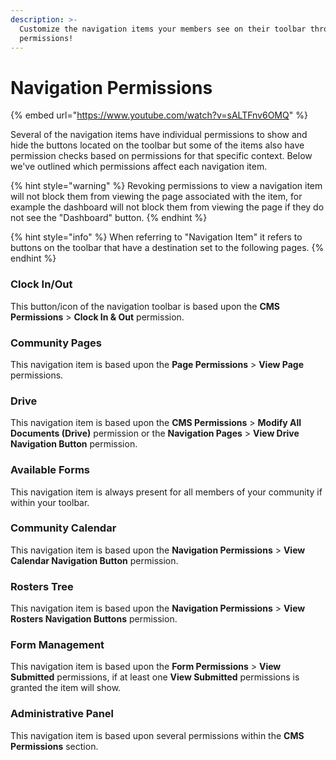 ```yaml
---
description: >-
  Customize the navigation items your members see on their toolbar through
  permissions!
---
```


# Navigation Permissions

{% embed url="https://www.youtube.com/watch?v=sALTFnv6OMQ" %}

Several of the navigation items have individual permissions to show and hide the buttons located on the toolbar but some of the items also have permission checks based on permissions for that specific context. Below we've outlined which permissions affect each navigation item.

{% hint style="warning" %}
Revoking permissions to view a navigation item will not block them from viewing the page associated with the item, for example the dashboard will not block them from viewing the page if they do not see the "Dashboard" button.
{% endhint %}

{% hint style="info" %}
When referring to "Navigation Item" it refers to buttons on the toolbar that have a destination set to the following pages.
{% endhint %}

### Clock In/Out

This button/icon of the navigation toolbar is based upon the **CMS Permissions** > **Clock In & Out** permission.

### Community Pages

This navigation item is based upon the **Page Permissions** > **View Page** permissions.

### Drive

This navigation item is based upon the **CMS Permissions** > **Modify All Documents (Drive)** permission or the **Navigation Pages** > **View Drive Navigation Button** permission.

### Available Forms

This navigation item is always present for all members of your community if within your toolbar.

### Community Calendar

This navigation item is based upon the **Navigation Permissions** > **View Calendar Navigation Button** permission.

### Rosters Tree

This navigation item is based upon the **Navigation Permissions** > **View Rosters Navigation Buttons** permission.

### Form Management

This navigation item is based upon the **Form Permissions** > **View Submitted** permissions, if at least one **View Submitted** permissions is granted the item will show.

### Administrative Panel

This navigation item is based upon several permissions within the **CMS Permissions** section.
